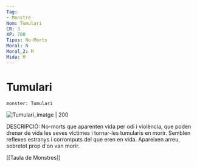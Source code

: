 ```yaml
---
Tag:
- Monstre
Nom: Tumulari
CR: 3
XP: 700
Tipus: No-Morts
Moral: N
Moral_2: M
Mida: M
---
```

# Tumulari

```statblock
monster: Tumulari
```

![Tumulari_imatge | 200](https://www.dndbeyond.com/avatars/thumbnails/30836/504/1000/1000/638063938582699923.png)

DESCRIPCIÓ: 
No-morts que aparenten vida per odi i violència, que poden drenar de vida les seves víctimes i tornar-les tumularis en morir. Semblen reflexes estranys i corromputs del que eren en vida. Apareixen arreu, sobretot prop d'on van morir.

[[Taula de Monstres]]